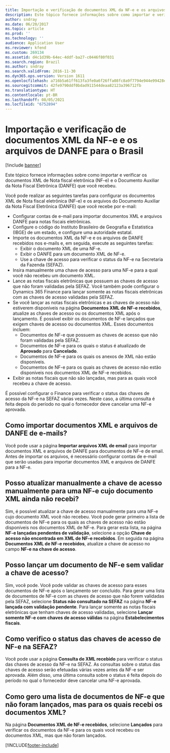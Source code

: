 ```yaml
---
title: Importação e verificação de documentos XML da NF-e e os arquivos de DANFE para o Brasil
description: Este tópico fornece informações sobre como importar e verificar os documentos XML de Nota fiscal eletrônica (NF-e) e o Documento Auxiliar da Nota Fiscal Eletrônica (DANFE) que você recebeu.
author: sndray
ms.date: 06/20/2017
ms.topic: article
ms.prod: ''
ms.technology: ''
audience: Application User
ms.reviewer: kfend
ms.custom: 269134
ms.assetid: d4c1d39b-64ec-4ddf-ba27-c0446f80f031
ms.search.region: Brazil
ms.author: sndray
ms.search.validFrom: 2016-11-30
ms.dyn365.ops.version: Version 1611
ms.openlocfilehash: a716b5a61ff613fa3fe0a6f26ffa08fc8a9f7794e944e99428ebf774f8e14e55
ms.sourcegitcommit: 42fe9790ddf0bdad911544deaa82123a396712fb
ms.translationtype: HT
ms.contentlocale: pt-BR
ms.lasthandoff: 08/05/2021
ms.locfileid: "6752894"
---
```

# <a name="import-and-verify-nf-e-xml-documents-and-danfe-files-for-brazil"></a>Importação e verificação de documentos XML da NF-e e os arquivos de DANFE para o Brasil

[!include [banner](../includes/banner.md)]

Este tópico fornece informações sobre como importar e verificar os documentos XML de Nota fiscal eletrônica (NF-e) e o Documento Auxiliar da Nota Fiscal Eletrônica (DANFE) que você recebeu.

Você pode realizar as seguintes tarefas para configurar os documentos XML de Nota fiscal eletrônica (NF-e) e os arquivos do Documento Auxiliar da Nota Fiscal Eletrônica (DANFE) que você recebe por e-mail:

-   Configurar contas de e-mail para importar documentos XML e arquivos DANFE para notas fiscais eletrônicas.
-   Configure o código do Instituto Brasileiro de Geografia e Estatistica (IBGE) de um estado, e configure uma autoridade estatal.
-   Importe os documentos XML da NF-e e os arquivos de DANFE recebidos nos e-mails e, em seguida, execute as seguintes tarefas:
    -   Exibir o documento XML de uma NF-e.
    -   Exibir o DANFE para um documento XML de NF-e.
    -   Use a chave de acesso para verificar o status da NF-e na Secretaria da Fazenda (SEFAZ).
-   Insira manualmente uma chave de acesso para uma NF-e para a qual você não recebeu um documento XML.
-   Lance as notas fiscais eletrônicas que possuem as chaves de acesso que não foram validadas pela SEFAZ. Você também pode configurar o Dynamics 365 Finance para lançar somente as notas fiscais eletrônicas com as chaves de acesso validadas pela SEFAZ.
-   Se você lançar as notas fiscais eletrônicas e as chaves de acesso não estiverem disponíveis na página **Documentos XML de NF-e recebidos**, atualize as chaves de acesso ou os documentos XML após o lançamento. É possível exibir os documentos de NF-e lançados que exigem chaves de acesso ou documentos XML. Esses documentos incluem:
    -   Documentos de NF-e que possuem as chaves de acesso que não foram validadas pela SEFAZ.
    -   Documentos de NF-e para os quais o status é atualizado de **Aprovado** para **Cancelado**.
    -   Documentos de NF-e para os quais os anexos de XML não estão disponíveis.
    -   Documentos de NF-e para os quais as chaves de acesso não estão disponíveis nos documentos XML de NF-e recebidos.
-   Exibir as notas fiscais que não são lançadas, mas para as quais você recebeu a chave de acesso.

É possível configurar o Finance para verificar o status das chaves de acesso da NF-e na SEFAZ várias vezes. Neste caso, a última consulta é feita depois do período no qual o fornecedor deve cancelar uma NF-e aprovada.

## <a name="how-do-i-import-xml-documents-and-danfe-files-from-emails"></a>Como importar documentos XML e arquivos de DANFE de e-mails?
Você pode usar a página **Importar arquivos XML de email** para importar documentos XML e arquivos de DANFE para documentos de NF-e de email. Antes de importar os arquivos, é necessário configurar contas de e-mail que serão usadas para importar documentos XML e arquivos de DANFE para a NF-e.

## <a name="can-i-manually-update-the-access-key-for-an-nf-e-that-i-didnt-receive-the-xml-document-for"></a>Posso atualizar manualmente a chave de acesso manualmente para uma NF-e cujo documento XML ainda não recebi?
Sim, é possível atualizar a chave de acesso manualmente para uma NF-e cujo documento XML você não recebeu. Você pode gerar primeiro a lista de documentos de NF-e para os quais as chaves de acesso não estão disponíveis nos documentos XML de NF-e. Para gerar esta lista, na página **NF-e lançadas pendentes de validação**, selecione a opção **Chave de acesso não encontrada em XML de NF-e recebidos**. Em seguida na página **Documentos XML de NF-e recebidos**, atualize a chave de acesso no campo **NF-e na chave de acesso**.

## <a name="can-i-post-an-nf-e-document-without-validating-the-access-key"></a>Posso lançar um documento de NF-e sem validar a chave de acesso?
Sim, você pode. Você pode validar as chaves de acesso para esses documentos de NF-e após o lançamento ser concluído. Para gerar uma lista de documentos de NF-e com as chaves de acesso que não forem validadas pela SEFAZ, selecione **Status não consultado na SEFAZ** na página **NF-e lançada com validação pendente**. Para lançar somente as notas fiscais eletrônicas que tenham chaves de acesso validadas, selecione **Lançar somente NF-e com chaves de acesso válidas** na página **Estabelecimentos fiscais**.

## <a name="how-do-i-check-the-status-of-nf-e-access-keys-at-the-sefaz"></a>Como verifico o status das chaves de acesso de NF-e na SEFAZ?
Você pode usar a página **Consulta de XML recebido** para verificar o status das chaves de acesso da NF-e na SEFAZ. As consultas sobre o status das chaves de acesso serão efetuadas várias vezes antes da NF-e ser aprovada. Além disso, uma última consulta sobre o status é feita depois do período no qual o fornecedor deve cancelar uma NF-e aprovada.

## <a name="how-do-i-generate-a-list-of-nf-e-documents-that-werent-posted-but-that-i-received-the-xml-documents-for"></a>Como gero uma lista de documentos de NF-e que não foram lançados, mas para os quais recebi os documentos XML?
Na página **Documentos XML de NF-e recebidos**, selecione **Lançados** para verificar os documentos da NF-e para os quais você recebeu os documentos XML, mas que não foram lançados.





[!INCLUDE[footer-include](../../includes/footer-banner.md)]
